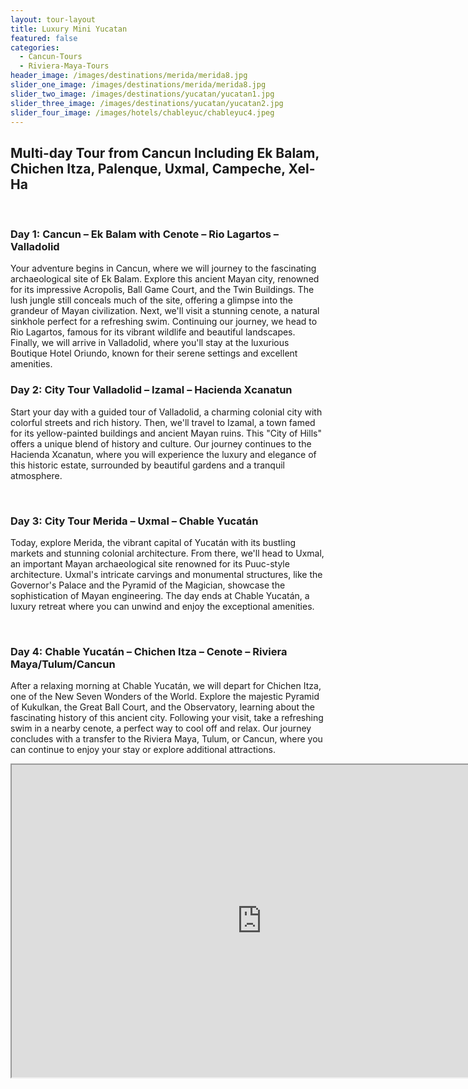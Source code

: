 ```yaml
---
layout: tour-layout
title: Luxury Mini Yucatan
featured: false
categories:
  - Cancun-Tours
  - Riviera-Maya-Tours
header_image: /images/destinations/merida/merida8.jpg
slider_one_image: /images/destinations/merida/merida8.jpg
slider_two_image: /images/destinations/yucatan/yucatan1.jpg
slider_three_image: /images/destinations/yucatan/yucatan2.jpg
slider_four_image: /images/hotels/chableyuc/chableyuc4.jpeg
---
```

## Multi-day Tour from Cancun Including Ek Balam, Chichen Itza, Palenque, Uxmal, Campeche, Xel-Ha

&nbsp;

### Day 1: Cancun – Ek Balam with Cenote – Rio Lagartos – Valladolid

Your adventure begins in Cancun, where we will journey to the fascinating archaeological site of Ek Balam. Explore this ancient Mayan city, renowned for its impressive Acropolis, Ball Game Court, and the Twin Buildings. The lush jungle still conceals much of the site, offering a glimpse into the grandeur of Mayan civilization. Next, we'll visit a stunning cenote, a natural sinkhole perfect for a refreshing swim. Continuing our journey, we head to Rio Lagartos, famous for its vibrant wildlife and beautiful landscapes. Finally, we will arrive in Valladolid, where you'll stay at the luxurious Boutique Hotel Oriundo, known for their serene settings and excellent amenities.


### Day 2: City Tour Valladolid – Izamal – Hacienda Xcanatun

Start your day with a guided tour of Valladolid, a charming colonial city with colorful streets and rich history. Then, we'll travel to Izamal, a town famed for its yellow-painted buildings and ancient Mayan ruins. This "City of Hills" offers a unique blend of history and culture. Our journey continues to the Hacienda Xcanatun, where you will experience the luxury and elegance of this historic estate, surrounded by beautiful gardens and a tranquil atmosphere.

&nbsp;

### Day 3: City Tour Merida – Uxmal – Chable Yucatán

Today, explore Merida, the vibrant capital of Yucatán with its bustling markets and stunning colonial architecture. From there, we'll head to Uxmal, an important Mayan archaeological site renowned for its Puuc-style architecture. Uxmal's intricate carvings and monumental structures, like the Governor's Palace and the Pyramid of the Magician, showcase the sophistication of Mayan engineering. The day ends at Chable Yucatán, a luxury retreat where you can unwind and enjoy the exceptional amenities.

&nbsp;

### Day 4: Chable Yucatán – Chichen Itza – Cenote – Riviera Maya/Tulum/Cancun

After a relaxing morning at Chable Yucatán, we will depart for Chichen Itza, one of the New Seven Wonders of the World. Explore the majestic Pyramid of Kukulkan, the Great Ball Court, and the Observatory, learning about the fascinating history of this ancient city. Following your visit, take a refreshing swim in a nearby cenote, a perfect way to cool off and relax. Our journey concludes with a transfer to the Riviera Maya, Tulum, or Cancun, where you can continue to enjoy your stay or explore additional attractions.


<div class='map-container'>

<iframe src="https://www.google.com/maps/d/u/0/embed?mid=1hXO0LcfrxHWuPfMBnQL_REZo9M00a_Q&ehbc=2E312F&noprof=1" width="800" height="500"></iframe>

</div>

&nbsp;